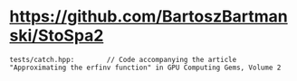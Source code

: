 # https://github.com/BartoszBartmanski/StoSpa2

```console
tests/catch.hpp:        // Code accompanying the article "Approximating the erfinv function" in GPU Computing Gems, Volume 2

```
